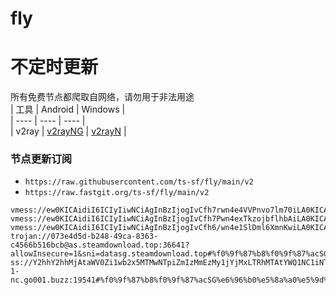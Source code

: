 # fly
# 不定时更新
所有免费节点都爬取自网络，请勿用于非法用途  
|  工具  | Android  | Windows  |  
|  ----  | ----   | ----  |  
| v2ray  | [v2rayNG](https://github.com/2dust/v2rayNG/releases) | [v2rayN](https://github.com/2dust/v2rayN/releases) |  
  
### 节点更新订阅  
- `https://raw.githubusercontent.com/ts-sf/fly/main/v2`  
- `https://raw.fastgit.org/ts-sf/fly/main/v2`  
``` 
vmess://ew0KICAidiI6ICIyIiwNCiAgInBzIjogIvCfh7rwn4e4VVPnvo7lm70iLA0KICAiYWRkIjogIjE5Mi43NC4yMzkuMjMiLA0KICAicG9ydCI6ICI0MTI4OCIsDQogICJpZCI6ICI0MTgwNDhhZi1hMjkzLTRiOTktOWIwYy05OGNhMzU4MGRkMjQiLA0KICAiYWlkIjogIjY0IiwNCiAgInNjeSI6ICJhdXRvIiwNCiAgIm5ldCI6ICJ0Y3AiLA0KICAidHlwZSI6ICJub25lIiwNCiAgImhvc3QiOiAiIiwNCiAgInBhdGgiOiAiIiwNCiAgInRscyI6ICIiLA0KICAic25pIjogIiINCn0=
vmess://ew0KICAidiI6ICIyIiwNCiAgInBzIjogIvCfh7Pwn4exTkzojbflhbAiLA0KICAiYWRkIjogIjE1NC44NS4wLjIyNSIsDQogICJwb3J0IjogIjQ4ODIyIiwNCiAgImlkIjogIjQxODA0OGFmLWEyOTMtNGI5OS05YjBjLTk4Y2E0NjkwZGQyNCIsDQogICJhaWQiOiAiNjQiLA0KICAic2N5IjogImF1dG8iLA0KICAibmV0IjogInRjcCIsDQogICJ0eXBlIjogIm5vbmUiLA0KICAiaG9zdCI6ICIiLA0KICAicGF0aCI6ICIvIiwNCiAgInRscyI6ICIiLA0KICAic25pIjogIiINCn0=
vmess://ew0KICAidiI6ICIyIiwNCiAgInBzIjogIvCfh6/wn4e1SlDml6XmnKwiLA0KICAiYWRkIjogImpwMDUuY2N0dnZpcC5tbCIsDQogICJwb3J0IjogIjgwIiwNCiAgImlkIjogIjExMTExMWRkLTExMTgtNDU3Yy05ZGRmLTQ1Mzk5NmNkNzkyMCIsDQogICJhaWQiOiAiMCIsDQogICJzY3kiOiAiYXV0byIsDQogICJuZXQiOiAid3MiLA0KICAidHlwZSI6ICJub25lIiwNCiAgImhvc3QiOiAiYXdraiIsDQogICJwYXRoIjogIi9jY3R2MTMubTN1OD9lZD0yMDQ4IiwNCiAgInRscyI6ICIiLA0KICAic25pIjogIiINCn0=
trojan://073e4d5d-b248-49ca-8363-c4566b516bcb@as.steamdownload.top:36641?allowInsecure=1&sni=datasg.steamdownload.top#%f0%9f%87%b8%f0%9f%87%acSG%e6%96%b0%e5%8a%a0%e5%9d%a1
ss://Y2hhY2hhMjAtaWV0Zi1wb2x5MTMwNTpiZmIzMmEzMy1jYjMxLTRhMTAtYWQ1NC1iNTJkYTkzZDcxNzM@cn2-1-nc.go001.buzz:19541#%f0%9f%87%b8%f0%9f%87%acSG%e6%96%b0%e5%8a%a0%e5%9d%a1
```